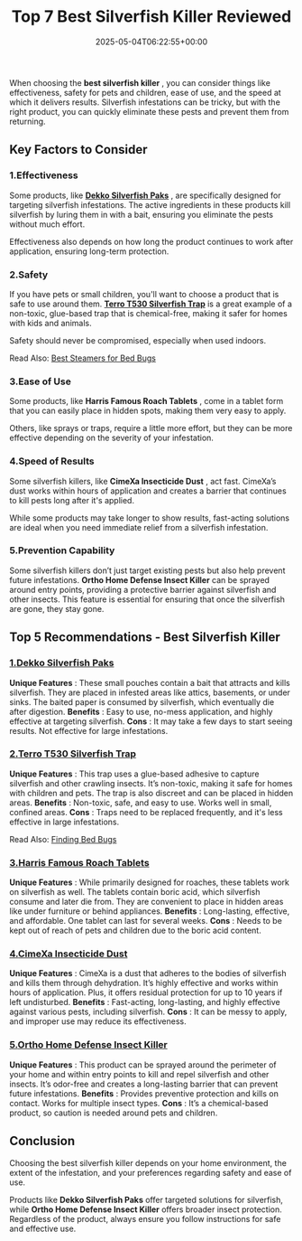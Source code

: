 ﻿---
layout: post
title: Top 7 Best Silverfish Killer Reviewed
date: '2025-05-04T06:22:55+00:00'
categories:
- Fleas
- Product Reviews
tags: []
slug: /best-silverfish-killer/
lastmod: 2025-05-07T12:21:25+03:00
---

When choosing the
**best silverfish killer**
, you can consider things like effectiveness, safety for pets and children, ease of use, and the speed at which it delivers results. Silverfish infestations can be tricky, but with the right product, you can quickly eliminate these pests and prevent them from returning.
## Key Factors to Consider
### 1.**Effectiveness**
Some products, like
[**Dekko Silverfish Paks**](https://www.amazon.com/dp/B002Y2OW6A/?tag=p-policy-20)
, are specifically designed for targeting silverfish infestations. The active ingredients in these products kill silverfish by luring them in with a bait, ensuring you eliminate the pests without much effort.

Effectiveness also depends on how long the product continues to work after application, ensuring long-term protection.
### 2.**Safety**
If you have pets or small children, you'll want to choose a product that is safe to use around them.
[**Terro T530 Silverfish Trap**](https://www.amazon.com/dp/B0931V95D5/?tag=p-policy-20)
is a great example of a non-toxic, glue-based trap that is chemical-free, making it safer for homes with kids and animals.

Safety should never be compromised, especially when used indoors.

Read Also:
[Best Steamers for Bed Bugs](https://pestpolicy.com/best-bed-bug-steamer/)
### 3.**Ease of Use**
Some products, like
**Harris Famous Roach Tablets**
, come in a tablet form that you can easily place in hidden spots, making them very easy to apply.

Others, like sprays or traps, require a little more effort, but they can be more effective depending on the severity of your infestation.
### 4.**Speed of Results**
Some silverfish killers, like
**CimeXa Insecticide Dust**
, act fast. CimeXa’s dust works within hours of application and creates a barrier that continues to kill pests long after it's applied.

While some products may take longer to show results, fast-acting solutions are ideal when you need immediate relief from a silverfish infestation.
### 5.**Prevention Capability**
Some silverfish killers don’t just target existing pests but also help prevent future infestations.
**Ortho Home Defense Insect Killer**
can be sprayed around entry points, providing a protective barrier against silverfish and other insects. This feature is essential for ensuring that once the silverfish are gone, they stay gone.
## Top 5 Recommendations - Best Silverfish Killer
### [1.**Dekko Silverfish Paks**](https://www.amazon.com/dp/B002Y2OW6A/?tag=p-policy-20)
**Unique Features**
: These small pouches contain a bait that attracts and kills silverfish. They are placed in infested areas like attics, basements, or under sinks. The baited paper is consumed by silverfish, which eventually die after digestion.
**Benefits**
: Easy to use, no-mess application, and highly effective at targeting silverfish.
**Cons**
: It may take a few days to start seeing results. Not effective for large infestations.
### [2.**Terro T530 Silverfish Trap**](https://www.amazon.com/dp/B0931V95D5/?tag=p-policy-20)
**Unique Features**
: This trap uses a glue-based adhesive to capture silverfish and other crawling insects. It’s non-toxic, making it safe for homes with children and pets. The trap is also discreet and can be placed in hidden areas.
**Benefits**
: Non-toxic, safe, and easy to use. Works well in small, confined areas.
**Cons**
: Traps need to be replaced frequently, and it's less effective in large infestations.

Read Also:
[Finding Bed Bugs](https://pestpolicy.com/how-to-find-bed-bugs/)
### [3.**Harris Famous Roach Tablets**](https://www.amazon.com/dp/B001B1LI8A/?tag=p-policy-20)
**Unique Features**
: While primarily designed for roaches, these tablets work on silverfish as well. The tablets contain boric acid, which silverfish consume and later die from. They are convenient to place in hidden areas like under furniture or behind appliances.
**Benefits**
: Long-lasting, effective, and affordable. One tablet can last for several weeks.
**Cons**
: Needs to be kept out of reach of pets and children due to the boric acid content.
### [4.**CimeXa Insecticide Dust**](https://www.amazon.com/dp/B0085HRWI8/?tag=p-policy-20)
**Unique Features**
: CimeXa is a dust that adheres to the bodies of silverfish and kills them through dehydration. It’s highly effective and works within hours of application. Plus, it offers residual protection for up to 10 years if left undisturbed.
**Benefits**
: Fast-acting, long-lasting, and highly effective against various pests, including silverfish.
**Cons**
: It can be messy to apply, and improper use may reduce its effectiveness.
### [5.**Ortho Home Defense Insect Killer**](https://www.amazon.com/dp/B01N7KSXHX/?tag=p-policy-20)
**Unique Features**
: This product can be sprayed around the perimeter of your home and within entry points to kill and repel silverfish and other insects. It’s odor-free and creates a long-lasting barrier that can prevent future infestations.
**Benefits**
: Provides preventive protection and kills on contact. Works for multiple insect types.
**Cons**
: It’s a chemical-based product, so caution is needed around pets and children.
## Conclusion
Choosing the best silverfish killer depends on your home environment, the extent of the infestation, and your preferences regarding safety and ease of use.

Products like
**Dekko Silverfish Paks**
offer targeted solutions for silverfish, while
**Ortho Home Defense Insect Killer**
offers broader insect protection. Regardless of the product, always ensure you follow instructions for safe and effective use.